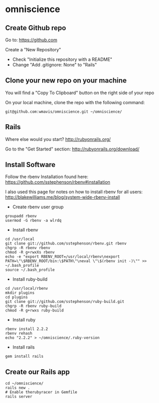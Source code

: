 # omniscience

## Create Github repo
Go to: https://github.com

Create a "New Repository"
* Check "Initialize this repository with a README"
* Change "Add .gitignore: None" to  "Rails"

## Clone your new repo on your machine
You will find a "Copy To Clipboard" button on the right side of your repo

On your local machine, clone the repo with the following command:

```
git@github.com:wmavis/omniscience.git ~/omniscience/
```

## Rails
Where else would you start? http://rubyonrails.org/

Go to the "Get Started" section: http://rubyonrails.org/download/

## Install Software
Follow the rbenv Installation found here: https://github.com/sstephenson/rbenv#installation

I also used this page for notes on how to install rbenv for all users: http://blakewilliams.me/blog/system-wide-rbenv-install
* Create rbenv user group
```
groupadd rbenv
usermod -G rbenv -a wlrdq
```
* Install rbenv
```
cd /usr/local
git clone git://github.com/sstephenson/rbenv.git rbenv
chgrp -R rbenv rbenv
chmod -R g+rwxXs rbenv
echo -e "export RBENV_ROOT=/usr/local/rbenv\nexport PATH=\"\$RBENV_ROOT/bin:\$PATH\"\neval \"\$(rbenv init -)\"" >> ~/.bash_profile
source ~/.bash_profile
```
* Install ruby-build
```
cd /usr/local/rbenv
mkdir plugins
cd plugins
git clone git://github.com/sstephenson/ruby-build.git
chgrp -R rbenv ruby-build
chmod -R g+rwxs ruby-build
```
* Install ruby
```
rbenv install 2.2.2
rbenv rehash
echo "2.2.2" > ~/omniscience/.ruby-version
```
* Install rails
```
gem install rails
```

## Create our Rails app
```
cd ~/omniscience/
rails new .
# Enable therubyracer in Gemfile
rails server
```



